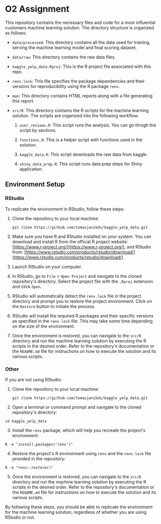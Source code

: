 # O2 Assignment

This repository contains the necessary files and code for a most influential customers machine learning solution. The directory structure is organized as follows:

- `data/processed`: This directory contains all the data used for training, serving the machine learning model and final scoring dataset.

- `data/raw`: This directory contains the raw data files.

- `kaggle_yelp_data.Rproj`: This is the R project file associated with this repo.

- `renv.lock`: This file specifies the package dependencies and their versions for reproducibility using the R package `renv`.

- `man`: This directory contains HTML reports along with a file generating this report.

- `src/R`: This directory contains the R scripts for the machine learning solution. The scripts are organized into the following workflow:

  1. `user_reviews.R`: This script runs the analysis. You can go throgh the script by sections.

  2. `functions.R`: This is a helper script with functions used in the solution.

  3. `kaggle_data.R`: This script downloads the raw data from kaggle.
 
  4. `shiny_data_prep.R`: This script runs data prep steps for Shiny application.

## Environment Setup

### RStudio

To replicate the environment in RStudio, follow these steps:

1. Clone the repository to your local machine:
   ```shell
   git clone https://github.com/tomasjanikds/kaggle_yelp_data.git
   ```

2. Make sure you have R and RStudio installed on your system. You can download and install R from the official R project website: [https://www.r-project.org/](https://www.r-project.org/), and RStudio from: [https://www.rstudio.com/products/rstudio/download/](https://www.rstudio.com/products/rstudio/download/).

3. Launch RStudio on your computer.

4. In RStudio, go to `File` > `Open Project` and navigate to the cloned repository's directory. Select the project file with the `.Rproj` extension and click `Open`.

5. RStudio will automatically detect the `renv.lock` file in the project directory and prompt you to restore the project environment. Click on the `Restore` button to initiate the process.

6. RStudio will install the required R packages and their specific versions as specified in the `renv.lock` file. This may take some time depending on the size of the environment.

7. Once the environment is restored, you can navigate to the `src/R` directory and run the machine learning solution by executing the R scripts in the desired order. Refer to the repository's documentation or the `README.md` file for instructions on how to execute the solution and its various scripts.

### Other

If you are not using RStudio:

1. Clone the repository to your local machine:
   ```shell
   git clone https://github.com/tomasjanikds/kaggle_yelp_data.git
   ```
   
2. Open a terminal or command prompt and navigate to the cloned repository's directory:
  ```shell
  cd kaggle_yelp_data
  ```

3. Install the `renv` package, which will help you recreate the project's environment:
  ```shell
  R -e "install.packages('renv')"
  ```

4. Restore the project's R environment using `renv` and the `renv.lock` file provided in the repository:
  ```shell
  R -e "renv::restore()"
  ```

5. Once the environment is restored, you can navigate to the `src/R` directory and run the machine learning solution by executing the R scripts in the desired order. Refer to the repository's documentation or the `README.md` file for instructions on how to execute the solution and its various scripts.

By following these steps, you should be able to replicate the environment for the machine learning solution, regardless of whether you are using RStudio or not.

